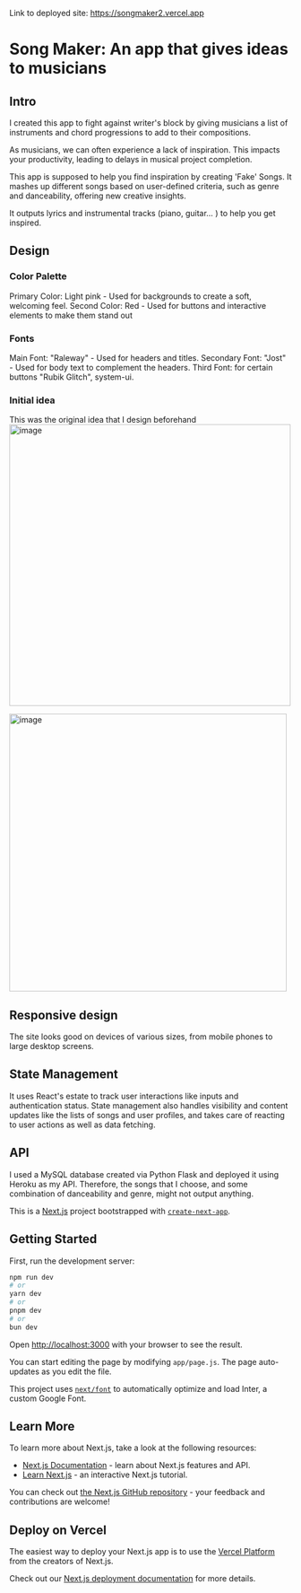 
Link to deployed site: https://songmaker2.vercel.app

# Song Maker: An app that gives ideas to musicians 

## Intro 

I created this app to fight against writer's block by giving musicians a list of instruments and chord progressions to add to their compositions. 

As musicians, we can often experience a lack of inspiration. This impacts your productivity, leading to delays in musical project completion.

This app is supposed to help you find inspiration by creating 'Fake' Songs. It mashes up different songs based on user-defined criteria, such as  genre and danceability, offering new creative insights.


It outputs lyrics and instrumental tracks (piano, guitar… )  to help you get inspired.

## Design
### Color Palette
Primary Color: Light pink  - Used for backgrounds to create a soft, welcoming feel.
Second Color: Red - Used for buttons and interactive elements to make them stand out
### Fonts
Main Font: "Raleway" - Used for headers and titles.
Secondary Font: "Jost" - Used for body text to complement the headers.
Third Font: for certain buttons "Rubik Glitch", system-ui. 

### Initial idea 

This was the original idea that I design beforehand
<img width="502" alt="image" src="https://github.com/Serenwfs/songmaker2/assets/116518998/4960e8c5-0da4-4109-856c-a0b3b5539243">


<img width="495" alt="image" src="https://github.com/Serenwfs/songmaker2/assets/116518998/317e5e7d-b062-4361-ad06-839e6c783515">


## Responsive design
The site looks good on devices of various sizes, from mobile phones to large desktop screens.

## State Management
It uses React's estate to track user interactions like inputs and authentication status.
State management also handles visibility and content updates like the lists of songs and user profiles, and takes care of reacting to user actions as well as data fetching.

## API

I used a MySQL database created via Python Flask and deployed it using Heroku as my API. Therefore, the songs that I choose, and some combination of danceability and genre, might not output anything. 





This is a [Next.js](https://nextjs.org/) project bootstrapped with [`create-next-app`](https://github.com/vercel/next.js/tree/canary/packages/create-next-app).

## Getting Started

First, run the development server:

```bash
npm run dev
# or
yarn dev
# or
pnpm dev
# or
bun dev
```

Open [http://localhost:3000](http://localhost:3000) with your browser to see the result.

You can start editing the page by modifying `app/page.js`. The page auto-updates as you edit the file.

This project uses [`next/font`](https://nextjs.org/docs/basic-features/font-optimization) to automatically optimize and load Inter, a custom Google Font.

## Learn More

To learn more about Next.js, take a look at the following resources:

- [Next.js Documentation](https://nextjs.org/docs) - learn about Next.js features and API.
- [Learn Next.js](https://nextjs.org/learn) - an interactive Next.js tutorial.

You can check out [the Next.js GitHub repository](https://github.com/vercel/next.js/) - your feedback and contributions are welcome!

## Deploy on Vercel

The easiest way to deploy your Next.js app is to use the [Vercel Platform](https://vercel.com/new?utm_medium=default-template&filter=next.js&utm_source=create-next-app&utm_campaign=create-next-app-readme) from the creators of Next.js.

Check out our [Next.js deployment documentation](https://nextjs.org/docs/deployment) for more details.

